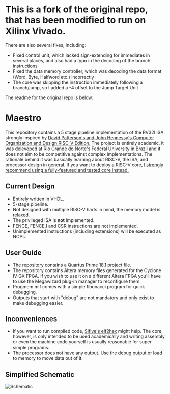 # This is a fork of the original repo, that has been modified to run on Xilinx Vivado.
There are also several fixes, including:
- Fixed control unit, which lacked sign-extending for immediates in several places, and also had a typo in the decoding of the branch instructions
- Fixed the data memory controller, which was decoding the data format (Word, Byte, Halfword etc.) incorrectly
- The core was skipping the instruction immediately following a branch/jump, so I added a -4 offset to the Jump Target Unit

The readme for the original repo is below:

 
# Maestro
This repository contains a 5 stage pipeline implementation of the RV32I ISA strongly inspired by [David Patterson's and John Hennessy's Computer Organization and Design RISC-V Edition.](https://www.amazon.com/dp/0128122757) The project is entirely academic, it was delevoped at Rio Grande do Norte's Federal University in Brazil and it does not aim to be competitive against complex implementations. The rationale behind it was basically learning about RISC-V, the ISA, and processor design in general. If you want to deploy a RISC-V core, [I strongly recommend using a fully-featured and tested core instead.](https://github.com/riscv/riscv-wiki/wiki/RISC-V-Cores-and-SoCs)  

## Current Design
- Entirely written in VHDL.
- 5-stage pipeline.
- Not designed with multiple RISC-V harts in mind, the memory model is relaxed.
- The privileged ISA is **not** implemented.
- FENCE, FENCE.I and CSR instructions are not implemented.
- Unimplemented instructions (including extensions) will be executed as NOPs.

## User Guide
- The repository contains a Quartus Prime 18.1 project file.
- The repository contains Altera memory files generated for the Cyclone IV GX FPGA. If you wish to use it on a different Altera FPGA you'll have to use the Megawizard plug-in manager to reconfigure them.
- Progmem.mif comes with a simple fibonacci program for quick debugging.
- Outputs that start with "debug" are not mandatory and only exist to make debugging easier.

## Inconveniences
- If you want to run compiled code, [Sifive's elf2hex](https://github.com/sifive/elf2hex) might help. The core, however, is only intended to be used academically and writing assembly or even the machine code yourself is usually reasonable for super simple programs.
- The processor does not have any output. Use the debug output or load to memory to move data out of it. 

## Simplified Schematic
![Schematic](https://raw.githubusercontent.com/Artoriuz/maestro/master/images/schematic.png)
